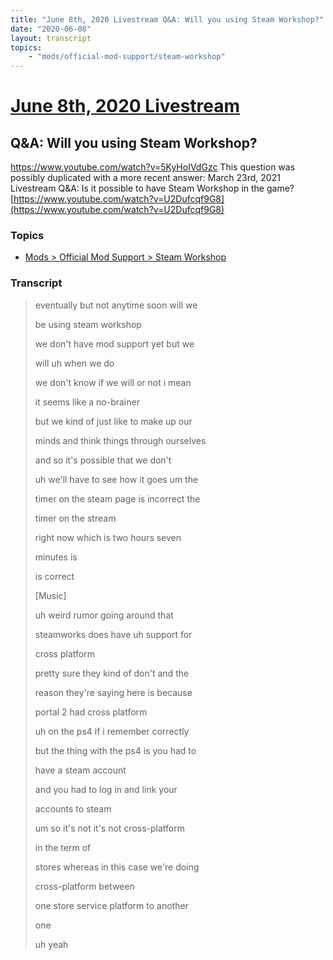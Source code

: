 ```yaml
---
title: "June 8th, 2020 Livestream Q&A: Will you using Steam Workshop?"
date: "2020-06-08"
layout: transcript
topics:
    - "mods/official-mod-support/steam-workshop"
---
```

# [June 8th, 2020 Livestream](../2020-06-08.md)
## Q&A: Will you using Steam Workshop?
https://www.youtube.com/watch?v=5KyHoIVdGzc
This question was possibly duplicated with a more recent answer: March 23rd, 2021 Livestream Q&A: Is it possible to have Steam Workshop in the game? [https://www.youtube.com/watch?v=U2Dufcqf9G8](https://www.youtube.com/watch?v=U2Dufcqf9G8)


### Topics
* [Mods > Official Mod Support > Steam Workshop](../topics/mods/official-mod-support/steam-workshop.md)

### Transcript

> eventually but not anytime soon will we
>
> be using steam workshop
>
> we don't have mod support yet but we
>
> will uh when we do
>
> we don't know if we will or not i mean
>
> it seems like a no-brainer
>
> but we kind of just like to make up our
>
> minds and think things through ourselves
>
> and so it's possible that we don't
>
> uh we'll have to see how it goes um the
>
> timer on the steam page is incorrect the
>
> timer on the stream
>
> right now which is two hours seven
>
> minutes is
>
> is correct
>
> [Music]
>
> uh weird rumor going around that
>
> steamworks does have uh support for
>
> cross platform
>
> pretty sure they kind of don't and the
>
> reason they're saying here is because
>
> portal 2 had cross platform
>
> uh on the ps4 if i remember correctly
>
> but the thing with the ps4 is you had to
>
> have a steam account
>
> and you had to log in and link your
>
> accounts to steam
>
> um so it's not it's not cross-platform
>
> in the term of
>
> stores whereas in this case we're doing
>
> cross-platform between
>
> one store service platform to another
>
> one
>
> uh yeah
